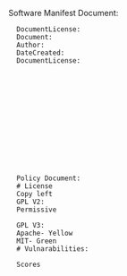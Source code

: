 
Software Manifest
Document: 

      DocumentLicense: 
      Document:
      Author: 
      DateCreated:
      DocumentLicense:
      
      
      
      
      
      
      
      
      
      
      
      
      
      
      Policy Document:
      # License
      Copy left
      GPL V2:
      Permissive
      
      GPL V3:
      Apache- Yellow
      MIT- Green
      # Vulnarabilities:
      
      Scores
      
      

